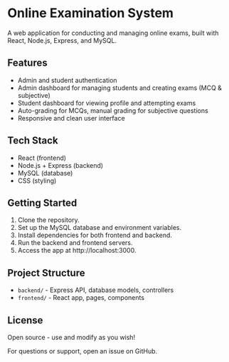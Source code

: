 # Online Examination System

A web application for conducting and managing online exams, built with React, Node.js, Express, and MySQL.

## Features

- Admin and student authentication
- Admin dashboard for managing students and creating exams (MCQ & subjective)
- Student dashboard for viewing profile and attempting exams
- Auto-grading for MCQs, manual grading for subjective questions
- Responsive and clean user interface

## Tech Stack

- React (frontend)
- Node.js + Express (backend)
- MySQL (database)
- CSS (styling)

## Getting Started

1. Clone the repository.
2. Set up the MySQL database and environment variables.
3. Install dependencies for both frontend and backend.
4. Run the backend and frontend servers.
5. Access the app at http://localhost:3000.

## Project Structure

- `backend/` - Express API, database models, controllers
- `frontend/` - React app, pages, components

## License

Open source - use and modify as you wish!

For questions or support, open an issue on GitHub.
